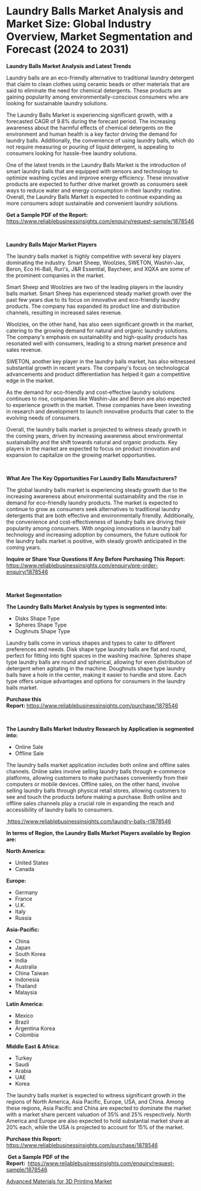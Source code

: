 <p><h1>Laundry Balls Market Analysis and Market Size: Global Industry Overview, Market Segmentation and Forecast (2024 to 2031)</h1></p><p><strong>Laundry Balls Market Analysis and Latest Trends</strong></p>
<p><p>Laundry balls are an eco-friendly alternative to traditional laundry detergent that claim to clean clothes using ceramic beads or other materials that are said to eliminate the need for chemical detergents. These products are gaining popularity among environmentally-conscious consumers who are looking for sustainable laundry solutions.</p><p>The Laundry Balls Market is experiencing significant growth, with a forecasted CAGR of 9.8% during the forecast period. The increasing awareness about the harmful effects of chemical detergents on the environment and human health is a key factor driving the demand for laundry balls. Additionally, the convenience of using laundry balls, which do not require measuring or pouring of liquid detergent, is appealing to consumers looking for hassle-free laundry solutions.</p><p>One of the latest trends in the Laundry Balls Market is the introduction of smart laundry balls that are equipped with sensors and technology to optimize washing cycles and improve energy efficiency. These innovative products are expected to further drive market growth as consumers seek ways to reduce water and energy consumption in their laundry routine. Overall, the Laundry Balls Market is expected to continue expanding as more consumers adopt sustainable and convenient laundry solutions.</p></p>
<p><strong>Get a Sample PDF of the Report:&nbsp;</strong> <a href="https://www.reliablebusinessinsights.com/enquiry/request-sample/1878546">https://www.reliablebusinessinsights.com/enquiry/request-sample/1878546</a></p>
<p>&nbsp;</p>
<p><strong>Laundry Balls Major Market Players</strong></p>
<p><p>The laundry balls market is highly competitive with several key players dominating the industry. Smart Sheep, Woolzies, SWETON, Washin-Jax, Beron, Eco Hi-Ball, Ruri's, J&R Essential, Baycheer, and XQXA are some of the prominent companies in the market.</p><p>Smart Sheep and Woolzies are two of the leading players in the laundry balls market. Smart Sheep has experienced steady market growth over the past few years due to its focus on innovative and eco-friendly laundry products. The company has expanded its product line and distribution channels, resulting in increased sales revenue.</p><p>Woolzies, on the other hand, has also seen significant growth in the market, catering to the growing demand for natural and organic laundry solutions. The company's emphasis on sustainability and high-quality products has resonated well with consumers, leading to a strong market presence and sales revenue.</p><p>SWETON, another key player in the laundry balls market, has also witnessed substantial growth in recent years. The company's focus on technological advancements and product differentiation has helped it gain a competitive edge in the market.</p><p>As the demand for eco-friendly and cost-effective laundry solutions continues to rise, companies like Washin-Jax and Beron are also expected to experience growth in the market. These companies have been investing in research and development to launch innovative products that cater to the evolving needs of consumers.</p><p>Overall, the laundry balls market is projected to witness steady growth in the coming years, driven by increasing awareness about environmental sustainability and the shift towards natural and organic products. Key players in the market are expected to focus on product innovation and expansion to capitalize on the growing market opportunities.</p></p>
<p>&nbsp;</p>
<p><strong>What Are The Key Opportunities For Laundry Balls Manufacturers?</strong></p>
<p><p>The global laundry balls market is experiencing steady growth due to the increasing awareness about environmental sustainability and the rise in demand for eco-friendly laundry products. The market is expected to continue to grow as consumers seek alternatives to traditional laundry detergents that are both effective and environmentally friendly. Additionally, the convenience and cost-effectiveness of laundry balls are driving their popularity among consumers. With ongoing innovations in laundry ball technology and increasing adoption by consumers, the future outlook for the laundry balls market is positive, with steady growth anticipated in the coming years.</p></p>
<p><strong>Inquire or Share Your Questions If Any Before Purchasing This Report:</strong> <a href="https://www.reliablebusinessinsights.com/enquiry/pre-order-enquiry/1878546">https://www.reliablebusinessinsights.com/enquiry/pre-order-enquiry/1878546</a></p>
<p>&nbsp;</p>
<p><strong>Market Segmentation</strong></p>
<p><strong>The Laundry Balls Market Analysis by types is segmented into:</strong></p>
<p><ul><li>Disks Shape Type</li><li>Spheres Shape Type</li><li>Dughnuts Shape Type</li></ul></p>
<p><p>Laundry balls come in various shapes and types to cater to different preferences and needs. Disk shape type laundry balls are flat and round, perfect for fitting into tight spaces in the washing machine. Spheres shape type laundry balls are round and spherical, allowing for even distribution of detergent when agitating in the machine. Doughnuts shape type laundry balls have a hole in the center, making it easier to handle and store. Each type offers unique advantages and options for consumers in the laundry balls market.</p></p>
<p><strong>Purchase this Report:&nbsp;</strong><a href="https://www.reliablebusinessinsights.com/purchase/1878546">https://www.reliablebusinessinsights.com/purchase/1878546</a></p>
<p>&nbsp;</p>
<p><strong>The Laundry Balls Market Industry Research by Application is segmented into:</strong></p>
<p><ul><li>Online Sale</li><li>Offline Sale</li></ul></p>
<p><p>The laundry balls market application includes both online and offline sales channels. Online sales involve selling laundry balls through e-commerce platforms, allowing customers to make purchases conveniently from their computers or mobile devices. Offline sales, on the other hand, involve selling laundry balls through physical retail stores, allowing customers to see and touch the products before making a purchase. Both online and offline sales channels play a crucial role in expanding the reach and accessibility of laundry balls to consumers.</p></p>
<p><a href="https://www.reliablebusinessinsights.com/laundry-balls-r1878546">&nbsp;https://www.reliablebusinessinsights.com/laundry-balls-r1878546</a></p>
<p><strong>In terms of Region, the Laundry Balls Market Players available by Region are:</strong></p>
<p>
    <p> <strong> North America: </strong>
        <ul>
            <li>United States</li>
            <li>Canada</li>
        </ul>
        </p> 
    <p> <strong> Europe: </strong>
        <ul>
            <li>Germany</li>
            <li>France</li>
            <li>U.K.</li>
            <li>Italy</li>
            <li>Russia</li>
        </ul>
        </p> 
    <p> <strong> Asia-Pacific: </strong>
        <ul>
            <li>China</li>
            <li>Japan</li>
            <li>South Korea</li>
            <li>India</li>
            <li>Australia</li>
            <li>China Taiwan</li>
            <li>Indonesia</li>
            <li>Thailand</li>
            <li>Malaysia</li>
        </ul>
        </p> 
    <p> <strong> Latin America: </strong>
        <ul>
            <li>Mexico</li>
            <li>Brazil</li>
            <li>Argentina Korea</li>
            <li>Colombia</li>
        </ul>
        </p> 
    <p> <strong> Middle East & Africa: </strong>
        <ul>
            <li>Turkey</li>
            <li>Saudi</li>
            <li>Arabia</li>
            <li>UAE</li>
            <li>Korea</li>
        </ul>
    </p>
    </p>
<p><p>The laundry balls market is expected to witness significant growth in the regions of North America, Asia Pacific, Europe, USA, and China. Among these regions, Asia Pacific and China are expected to dominate the market with a market share percent valuation of 35% and 25% respectively. North America and Europe are also expected to hold substantial market share at 20% each, while the USA is projected to account for 15% of the market.</p></p>
<p><strong>Purchase this Report: </strong><a href="https://www.reliablebusinessinsights.com/purchase/1878546">https://www.reliablebusinessinsights.com/purchase/1878546</a></p>
<p>&nbsp;<strong>Get a Sample PDF of the Report:&nbsp;&nbsp;</strong><a href="https://www.reliablebusinessinsights.com/enquiry/request-sample/1878546">https://www.reliablebusinessinsights.com/enquiry/request-sample/1878546</a></p>
<p><strong></strong></p>
<p><p><a href="https://github.com/mhrnetwork1/Market-Research-Report-List-1/blob/main/advanced-materials-for-3d-printing-market.md">Advanced Materials for 3D Printing Market</a></p></p>